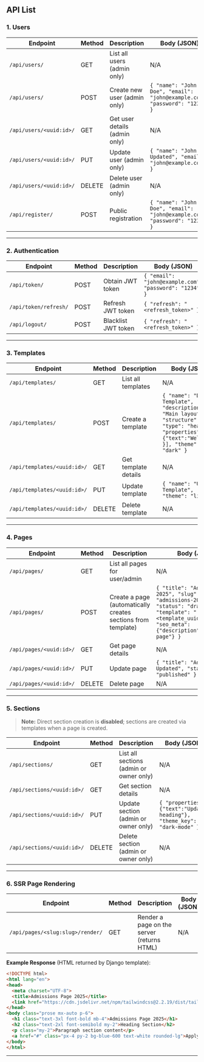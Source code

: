 
## **API List**

### **1. Users**

| Endpoint                | Method | Description                   | Body (JSON)                                                               |
| ----------------------- | ------ | ----------------------------- | ------------------------------------------------------------------------- |
| `/api/users/`           | GET    | List all users (admin only)   | N/A                                                                       |
| `/api/users/`           | POST   | Create new user (admin only)  | `{ "name": "John Doe", "email": "john@example.com", "password": "1234" }` |
| `/api/users/<uuid:id>/` | GET    | Get user details (admin only) | N/A                                                                       |
| `/api/users/<uuid:id>/` | PUT    | Update user (admin only)      | `{ "name": "John Updated", "email": "john@example.com" }`                 |
| `/api/users/<uuid:id>/` | DELETE | Delete user (admin only)      | N/A                                                                       |
| `/api/register/`        | POST   | Public registration           | `{ "name": "John Doe", "email": "john@example.com", "password": "1234" }` |

---

### **2. Authentication**

| Endpoint              | Method | Description         | Body (JSON)                                           |
| --------------------- | ------ | ------------------- | ----------------------------------------------------- |
| `/api/token/`         | POST   | Obtain JWT token    | `{ "email": "john@example.com", "password": "1234" }` |
| `/api/token/refresh/` | POST   | Refresh JWT token   | `{ "refresh": "<refresh_token>" }`                    |
| `/api/logout/`        | POST   | Blacklist JWT token | `{ "refresh": "<refresh_token>" }`                    |

---

### **3. Templates**

| Endpoint                    | Method | Description          | Body (JSON)                                                                                                                                             |
| --------------------------- | ------ | -------------------- | ------------------------------------------------------------------------------------------------------------------------------------------------------- |
| `/api/templates/`           | GET    | List all templates   | N/A                                                                                                                                                     |
| `/api/templates/`           | POST   | Create a template    | `{ "name": "Default Template", "description": "Main layout", "structure": [{ "type": "heading", "properties": {"text":"Welcome"} }], "theme": "dark" }` |
| `/api/templates/<uuid:id>/` | GET    | Get template details | N/A                                                                                                                                                     |
| `/api/templates/<uuid:id>/` | PUT    | Update template      | `{ "name": "Updated Template", "theme": "light" }`                                                                                                      |
| `/api/templates/<uuid:id>/` | DELETE | Delete template      | N/A                                                                                                                                                     |

---

### **4. Pages**

| Endpoint                | Method | Description                                                  | Body (JSON)                                                                                                                                                  |
| ----------------------- | ------ | ------------------------------------------------------------ | ------------------------------------------------------------------------------------------------------------------------------------------------------------ |
| `/api/pages/`           | GET    | List all pages for user/admin                                | N/A                                                                                                                                                          |
| `/api/pages/`           | POST   | Create a page (automatically creates sections from template) | `{ "title": "Admissions 2025", "slug": "admissions-2025", "status": "draft", "template": "<template_uuid>", "seo_meta": {"description":"Admissions page"} }` |
| `/api/pages/<uuid:id>/` | GET    | Get page details                                             | N/A                                                                                                                                                          |
| `/api/pages/<uuid:id>/` | PUT    | Update page                                                  | `{ "title": "Admissions Updated", "status": "published" }`                                                                                                   |
| `/api/pages/<uuid:id>/` | DELETE | Delete page                                                  | N/A                                                                                                                                                          |

---

### **5. Sections**

> **Note:** Direct section creation is **disabled**; sections are created via templates when a page is created.

| Endpoint                   | Method | Description                             | Body (JSON)                                                              |
| -------------------------- | ------ | --------------------------------------- | ------------------------------------------------------------------------ |
| `/api/sections/`           | GET    | List all sections (admin or owner only) | N/A                                                                      |
| `/api/sections/<uuid:id>/` | GET    | Get section details                     | N/A                                                                      |
| `/api/sections/<uuid:id>/` | PUT    | Update section (admin or owner only)    | `{ "properties": {"text":"Updated heading"}, "theme_key": "dark-mode" }` |
| `/api/sections/<uuid:id>/` | DELETE | Delete section (admin or owner only)    | N/A                                                                      |

---

### **6. SSR Page Rendering**

| Endpoint                         | Method | Description                                | Body (JSON) |
| -------------------------------- | ------ | ------------------------------------------ | ----------- |
| `/api/pages/<slug:slug>/render/` | GET    | Render a page on the server (returns HTML) | N/A         |

**Example Response** (HTML returned by Django template):

```html
<!DOCTYPE html>
<html lang="en">
<head>
  <meta charset="UTF-8">
  <title>Admissions Page 2025</title>
  <link href="https://cdn.jsdelivr.net/npm/tailwindcss@2.2.19/dist/tailwind.min.css" rel="stylesheet">
</head>
<body class="prose mx-auto p-6">
  <h1 class="text-3xl font-bold mb-4">Admissions Page 2025</h1>
  <h2 class="text-2xl font-semibold my-2">Heading Section</h2>
  <p class="my-2">Paragraph section content</p>
  <a href="#" class="px-4 py-2 bg-blue-600 text-white rounded-lg">Apply Now</a>
</body>
</html>
```

---
